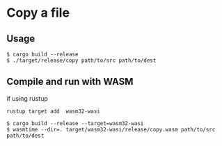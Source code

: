 # Copy a file

## Usage

```console
$ cargo build --release
$ ./target/release/copy path/to/src path/to/dest
```

## Compile and run with WASM

if using rustup
```
rustup target add  wasm32-wasi
```

```
$ cargo build --release --target=wasm32-wasi
$ wasmtime --dir=. target/wasm32-wasi/release/copy.wasm path/to/src path/to/dest
```
